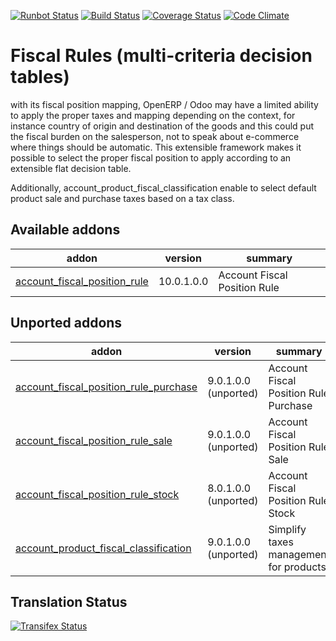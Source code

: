 [![Runbot Status](https://runbot.odoo-community.org/runbot/badge/flat/93/10.0.svg)](https://runbot.odoo-community.org/runbot/repo/github-com-oca-account-fiscal-rule-93)
[![Build Status](https://travis-ci.org/OCA/account-fiscal-rule.svg?branch=10.0)](https://travis-ci.org/OCA/account-fiscal-rule)
[![Coverage Status](https://coveralls.io/repos/OCA/account-fiscal-rule/badge.svg?branch=10.0)](https://coveralls.io/r/OCA/account-fiscal-rule?branch=10.0)
[![Code Climate](https://codeclimate.com/github/OCA/account-fiscal-rule/badges/gpa.svg)](https://codeclimate.com/github/OCA/account-fiscal-rule)

Fiscal Rules (multi-criteria decision tables)
=============================================

with its fiscal position mapping, OpenERP / Odoo may have a limited
ability to apply the proper taxes and mapping depending on the
context, for instance country of origin and destination of the goods
and this could put the fiscal burden on the salesperson, not to speak
about e-commerce where things should be automatic. This extensible
framework makes it possible to select the proper fiscal position to
apply according to an extensible flat decision table.

Additionally, account_product_fiscal_classification enable to select
default product sale and purchase taxes based on a tax class.

[//]: # (addons)

Available addons
----------------
addon | version | summary
--- | --- | ---
[account_fiscal_position_rule](account_fiscal_position_rule/) | 10.0.1.0.0 | Account Fiscal Position Rule


Unported addons
---------------
addon | version | summary
--- | --- | ---
[account_fiscal_position_rule_purchase](account_fiscal_position_rule_purchase/) | 9.0.1.0.0 (unported) | Account Fiscal Position Rule Purchase
[account_fiscal_position_rule_sale](account_fiscal_position_rule_sale/) | 9.0.1.0.0 (unported) | Account Fiscal Position Rule Sale
[account_fiscal_position_rule_stock](account_fiscal_position_rule_stock/) | 8.0.1.0.0 (unported) | Account Fiscal Position Rule Stock
[account_product_fiscal_classification](account_product_fiscal_classification/) | 9.0.1.0.0 (unported) | Simplify taxes management for products

[//]: # (end addons)

Translation Status
------------------
[![Transifex Status](https://www.transifex.com/projects/p/OCA-account-fiscal-rule-10-0/chart/image_png)](https://www.transifex.com/projects/p/OCA-account-fiscal-rule-10-0)
